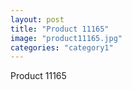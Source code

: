 ```yaml
---
layout: post
title: "Product 11165"
image: "product11165.jpg"
categories: "category1"
---
```

Product 11165
